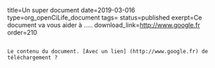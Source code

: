 title=Un super document
date=2019-03-016
type=org_openCiLife_document
tags=
status=published
exerpt=Ce document va vous aider à ..... 
download_link=http://www.google.fr
order=210
~~~~~~

Le contenu du document. [Avec un lien] (http://www.google.fr) de téléchargement ? 